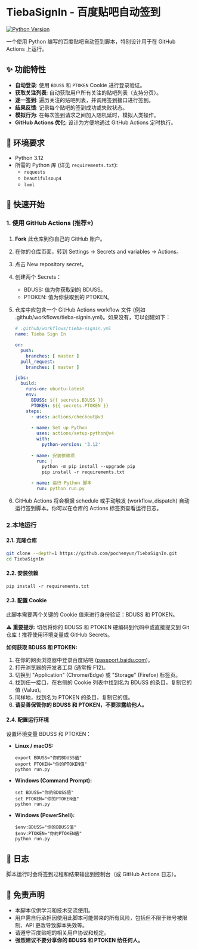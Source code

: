 # TiebaSignIn - 百度贴吧自动签到

[![Python Version](https://img.shields.io/badge/python-3.12-blue.svg)](https://www.python.org/)

一个使用 Python 编写的百度贴吧自动签到脚本，特别设计用于在 GitHub Actions 上运行。

## ✨ 功能特性

*   **自动登录**: 使用 `BDUSS` 和 `PTOKEN` Cookie 进行登录验证。
*   **获取关注列表**: 自动获取用户所有关注的贴吧列表（支持分页）。
*   **逐一签到**: 遍历关注的贴吧列表，并调用签到接口进行签到。
*   **结果反馈**: 记录每个贴吧的签到成功或失败状态。
*   **模拟行为**: 在每次签到请求之间加入随机延时，模拟人类操作。
*   **GitHub Actions 优化**: 设计为方便地通过 GitHub Actions 定时执行。

## 🔧 环境要求

*   Python 3.12
*   所需的 Python 库 (详见 `requirements.txt`):
    *   `requests`
    *   `beautifulsoup4`
    *   `lxml`

## 🚀 快速开始

### 1. 使用 GitHub Actions (推荐⭐)

1. **Fork** 此仓库到你自己的 GitHub 账户。

2. 在你的仓库页面，转到 Settings -> Secrets and variables -> Actions。

3. 点击 New repository secret。

4. 创建两个 Secrets：

   - BDUSS: 值为你获取到的 BDUSS。
   - PTOKEN: 值为你获取到的 PTOKEN。

5. 仓库中应包含一个 GitHub Actions workflow 文件 (例如 .github/workflows/tieba-signin.yml)。如果没有，可以创建如下：

   ```yaml
   # .github/workflows/tieba-signin.yml
   name: Tieba Sign In
   
   on:
     push:
       branches: [ master ]
     pull_request:
       branches: [ master ]
   
   jobs:
     build:
       runs-on: ubuntu-latest
       env:
         BDUSS: ${{ secrets.BDUSS }}
         PTOKEN: ${{ secrets.PTOKEN }}
       steps:
         - uses: actions/checkout@v3
         
         - name: Set up Python
           uses: actions/setup-python@v4
           with:
             python-version: '3.12'
         
         - name: 安装依赖项
           run: |
             python -m pip install --upgrade pip
             pip install -r requirements.txt
   
         - name: 运行 Python 脚本
           run: python run.py
   ```

6. GitHub Actions 将会根据 schedule 或手动触发 (workflow_dispatch) 自动运行签到脚本。你可以在仓库的 Actions 标签页查看运行日志。

### 2.本地运行

#### 2.1. 克隆仓库

```bash
git clone --depth=1 https://github.com/pochenyun/TiebaSignIn.git
cd TiebaSignIn
```

#### 2.2. 安装依赖

```
pip install -r requirements.txt
```

#### 2.3. 配置 Cookie

此脚本需要两个关键的 Cookie 值来进行身份验证：BDUSS 和 PTOKEN。

**⚠️ 重要提示:** 切勿将你的 BDUSS 和 PTOKEN 硬编码到代码中或直接提交到 Git 仓库！推荐使用环境变量或 GitHub Secrets。

**如何获取 BDUSS 和 PTOKEN:**

1. 在你的网页浏览器中登录百度贴吧 ([passport.baidu.com](https://passport.baidu.com/))。
2. 打开浏览器的开发者工具 (通常按 F12)。
3. 切换到 "Application" (Chrome/Edge) 或 "Storage" (Firefox) 标签页。
4. 找到任一接口，在右侧的 Cookie 列表中找到名为 BDUSS 的条目，复制它的值 (Value)。
5. 同样地，找到名为 PTOKEN 的条目，复制它的值。
6. **请妥善保管你的 BDUSS 和 PTOKEN，不要泄露给他人。**

#### 2.4. 配置运行环境

设置环境变量 BDUSS 和 PTOKEN：

- **Linux / macOS:**

  ```
  export BDUSS="你的BDUSS值"
  export PTOKEN="你的PTOKEN值"
  python run.py
  ```

- **Windows (Command Prompt):**

  ```
  set BDUSS="你的BDUSS值"
  set PTOKEN="你的PTOKEN值"
  python run.py
  ```

- **Windows (PowerShell):**

  ```
  $env:BDUSS="你的BDUSS值"
  $env:PTOKEN="你的PTOKEN值"
  python run.py
  ```

## 📝 日志

脚本运行时会将签到过程和结果输出到控制台（或 GitHub Actions 日志）。

## 📄 免责声明

- 本脚本仅供学习和技术交流使用。
- 用户需自行承担因使用此脚本可能带来的所有风险，包括但不限于账号被限制、API 更改导致脚本失效等。
- 请遵守百度贴吧的相关用户协议和规定。
- **强烈建议不要分享你的 BDUSS 和 PTOKEN 给任何人。**
